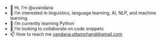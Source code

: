 - 👋 Hi, I’m @uvandana
- 👀 I’m interested in linguistics, language learning, AI, NLP, and machine learning.
- 🌱 I’m currently learning Python
- 💞️ I’m looking to collaborate on code snippets 
- 📫 How to reach me vandana.uttamchand@gmail.com

<!---
uvandana/uvandana is a ✨ special ✨ repository because its `README.md` (this file) appears on your GitHub profile.
You can click the Preview link to take a look at your changes.
--->
